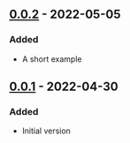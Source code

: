 ## [0.0.2] - 2022-05-05
### Added
- A short example

## [0.0.1] - 2022-04-30
### Added
- Initial version

[0.0.2]: https://github.com/f3ath/migrant-source-fs/compare/0.0.1...0.0.2
[0.0.1]: https://github.com/f3ath/migrant-source-fs/releases/tag/0.0.1